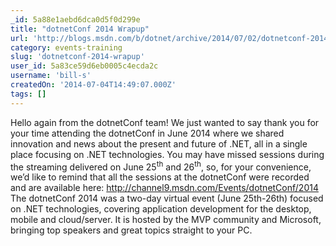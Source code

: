 ```yaml
---
_id: 5a88e1aebd6dca0d5f0d299e
title: "dotnetConf 2014 Wrapup"
url: 'http://blogs.msdn.com/b/dotnet/archive/2014/07/02/dotnetconf-2014-wrapup.aspx'
category: events-training
slug: 'dotnetconf-2014-wrapup'
user_id: 5a83ce59d6eb0005c4ecda2c
username: 'bill-s'
createdOn: '2014-07-04T14:49:07.000Z'
tags: []
---
```


Hello again from the dotnetConf team!
We just wanted to say thank you for your time attending the dotnetConf in June 2014 where we shared innovation and news about the present and future of .NET, all in a single place focusing on .NET technologies.
You may have missed sessions during the streaming delivered on June 25<sup>th</sup> and 26<sup>th</sup>, so, for your convenience, we’d like to remind that all the sessions at the dotnetConf were recorded and are available here:
<a style="color: #68217a;" href="http://channel9.msdn.com/Events/dotnetConf/2014">http://channel9.msdn.com/Events/dotnetConf/2014</a>
The dotnetConf 2014 was a two-day virtual event (June 25th-26th) focused on .NET technologies, covering application development for the desktop, mobile and cloud/server. It is hosted by the MVP community and Microsoft, bringing top speakers and great topics straight to your PC.
